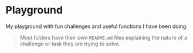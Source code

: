 # Playground

My playground with fun challenges and useful functions I have been doing.

> Most folders have their own `README.md` files explaining the nature of a challenge or task they are trying to solve.
